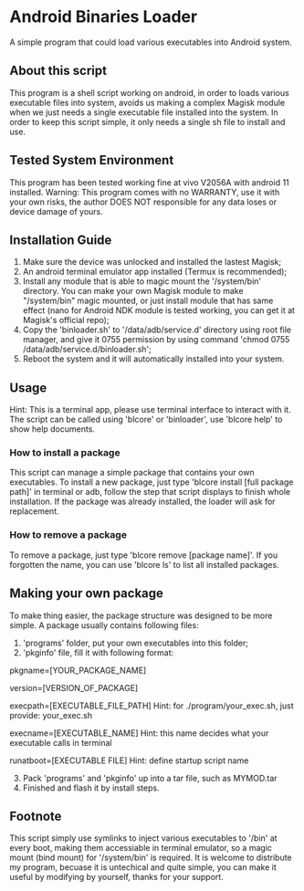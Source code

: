 # Android Binaries Loader
A simple program that could load various executables into Android system.

## About this script
This program is a shell script working on android, in order to loads various executable files 
into system, avoids us making a complex Magisk module when we just needs a single executable 
file installed into the system. In order to keep this script simple, it only needs a single sh
file to install and use.

## Tested System Environment
This program has been tested working fine at vivo V2056A with android 11 installed.
Warning: This program comes with no WARRANTY, use it with your own risks, the author DOES NOT
responsible for any data loses or device damage of yours.

## Installation Guide
1. Make sure the device was unlocked and installed the lastest Magisk;
2. An android terminal emulator app installed (Termux is recommended);
3. Install any module that is able to magic mount the '/system/bin' directory.
You can make your own Magisk module to make "/system/bin" magic mounted, or just 
install module that has same effect (nano for Android NDK module is tested working, 
you can get it at Magisk's official repo);
3. Copy the 'binloader.sh' to '/data/adb/service.d' directory using root file 
manager, and give it 0755 permission by using command 'chmod 0755 /data/adb/service.d/binloader.sh';
4. Reboot the system and it will automatically installed into your system.

## Usage
Hint: This is a terminal app, please use terminal interface to interact with it.
The script can be called using 'blcore' or 'binloader', use 'blcore help' to show help documents.
### How to install a package
This script can manage a simple package that contains your own executables.
To install a new package, just type 'blcore install [full package path]' in terminal or adb,
follow the step that script displays to finish whole installation. If the package was already
installed, the loader will ask for replacement.
### How to remove a package
To remove a package, just type 'blcore remove [package name]'. If you forgotten the name, you
can use 'blcore ls' to list all installed packages.

## Making your own package
To make thing easier, the package structure was designed to be more simple. A package usually contains following files:
1. 'programs' folder, put your own executables into this folder;
2. 'pkginfo' file, fill it with following format:


pkgname=[YOUR_PACKAGE_NAME]


version=[VERSION_OF_PACKAGE]


execpath=[EXECUTABLE_FILE_PATH]  Hint: for ./program/your_exec.sh, just provide: your_exec.sh


execname=[EXECUTABLE_NAME]   Hint: this name decides what your executable calls in terminal

runatboot=[EXECUTABLE FILE]   Hint: define startup script name


3. Pack 'programs' and 'pkginfo' up into a tar file, such as MYMOD.tar
4. Finished and flash it by install steps.

## Footnote
This script simply use symlinks to inject various executables to '/bin' at every boot, making them accessiable in terminal emulator,
so a magic mount (bind mount) for '/system/bin' is required. It is welcome to distribute my program, becuase it is untechical and 
quite simple, you can make it useful by modifying by yourself, thanks for your support.

